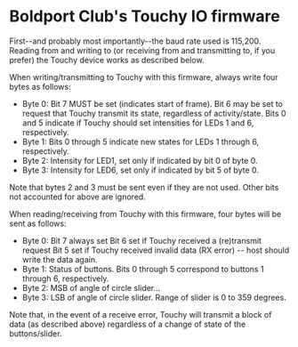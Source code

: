 # Boldport Club's Touchy IO firmware

<p>First--and probably most importantly--the baud rate used is 115,200. Reading from and writing to (or receiving from and transmitting to, if you prefer) the Touchy device works as described below.</p>

When writing/transmitting to Touchy with this firmware, always write four bytes as follows:
 - Byte 0: Bit 7 MUST be set (indicates start of frame).
           Bit 6 may be set to request that Touchy transmit its state, regardless of activity/state.
           Bits 0 and 5 indicate if Touchy should set intensities for LEDs 1 and 6, respectively.
 - Byte 1: Bits 0 through 5 indicate new states for LEDs 1 through 6, respectively.
 - Byte 2: Intensity for LED1, set only if indicated by bit 0 of byte 0.
 - Byte 3: Intensity for LED6, set only if indicated by bit 5 of byte 0.
<p>Note that bytes 2 and 3 must be sent even if they are not used. Other bits not accounted for above are ignored.</p>

When reading/receiving from Touchy with this firmware, four bytes will be sent as follows:
 - Byte 0: Bit 7 always set
           Bit 6 set if Touchy received a (re)transmit request
           Bit 5 set if Touchy received invalid data (RX error) -- host should write the data again.
 - Byte 1: Status of buttons. Bits 0 through 5 correspond to buttons 1 through 6, respectively.
 - Byte 2: MSB of angle of circle slider...
 - Byte 3: LSB of angle of circle slider. Range of slider is 0 to 359 degrees.
<p>Note that, in the event of a receive error, Touchy will transmit a block of data (as described above) regardless of a change of state of the buttons/slider.</p>
